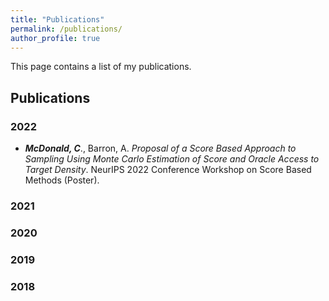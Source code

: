 ```yaml
---
title: "Publications"
permalink: /publications/
author_profile: true
---
```


This page contains a list of my publications.

## Publications

### 2022

* ***McDonald, C***., Barron, A. *Proposal of a Score Based Approach to Sampling Using Monte Carlo Estimation of Score and Oracle Access to Target Density*. NeurIPS
2022 Conference Workshop on Score Based Methods (Poster).


### 2021

### 2020


### 2019


### 2018



